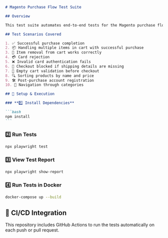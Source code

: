 ````markdown
# Magento Purchase Flow Test Suite

## Overview

This test suite automates end-to-end tests for the Magento purchase flow using **Playwright**.

## Test Scenarios Covered

1. ✅ Successful purchase completion
2. 📦 Handling multiple items in cart with successful purchase
3. 🔄 Item removal from cart works correctly
4. 💳 Card rejection
5. ❌ Invalid card authentication fails
6. 🚫 Checkout blocked if shipping details are missing
7. 🛒 Empty cart validation before checkout
8. 🔍 Sorting products by name and price
9. 🛠️ Post-purchase account registration
10. 🚀 Navigation through categories

## 📌 Setup & Execution

### **1️⃣ Install Dependencies**

```bash
npm install
```
````

### **2️⃣ Run Tests**

```bash
npx playwright test
```

### **3️⃣ View Test Report**

```bash
npx playwright show-report
```

### **4️⃣ Run Tests in Docker**

```bash
docker-compose up --build
```

## 🤖 CI/CD Integration

This repository includes GitHub Actions to run the tests automatically on each push or pull request.
